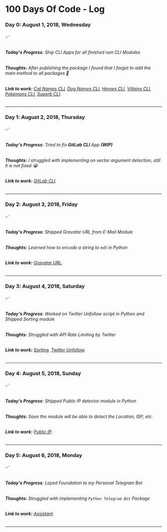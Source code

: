 # 100 Days Of Code - **Log**

### **Day 0: August 1, 2018, Wednesday**

<h6>✅</h6>

###### **Today's Progress**: Ship CLI Apps for all finished non CLI Modules

###### **Thoughts:** After publishing the package I found that I forgot to add the main method to all packages 🤣

###### **Link to work:** [Cat Names CLI](https://gitlab.com/yoginth/catnamescli), [Dog Names CLI](https://gitlab.com/yoginth/dognamescli), [Heroes CLI](https://gitlab.com/yoginth/heroescli), [Villains CLI](https://gitlab.com/yoginth/villainscli), [Pokémons CLI](https://gitlab.com/yoginth/pokemonscli), [Superb CLI](https://gitlab.com/yoginth/superbcli).

---

### **Day 1: August 2, 2018, Thursday**

<h6>✅</h6>

###### **Today's Progress**: Tried to fix **GitLab CLI** App **(WIP)**

###### **Thoughts:** I struggled with implementing on vector argument detection, still it is not fixed 😭

###### **Link to work:** [GitLab CLI](https://gitlab.com/yoginth/gitlabcli).

---

### **Day 2: August 3, 2018, Friday**

<h6>✅</h6>

###### **Today's Progress**: Shipped Gravatar URL from E-Mail Module

###### **Thoughts:** Learned how to encode a string to `md5` in Python

###### **Link to work:** [Gravatar URL](https://gitlab.com/yoginth/gravatarurl).

---

### **Day 3: August 4, 2018, Saturday**

<h6>✅</h6>

###### **Today's Progress**: Worked on Twitter Unfollow script in Python and Shipped Sorting module

###### **Thoughts:** Struggled with API Rate Limiting by Twitter

###### **Link to work:** [Sorting](https://gitlab.com/yoginth/sorting), [Twitter Unfollow](https://gitlab.com/yoginth/twitter-unfollow).

---

### **Day 4: August 5, 2018, Sunday**

<h6>✅</h6>

###### **Today's Progress**: Shipped Public IP detector module in Python

###### **Thoughts:** Soon the module will be able to detect the Location, ISP, etc.

###### **Link to work:** [Public IP](https://gitlab.com/yoginth/publicip).

---

### **Day 5: August 6, 2018, Monday**

<h6>✅</h6>

###### **Today's Progress**: Layed Foundation to my Personal Telegram Bot

###### **Thoughts:** Struggled with implementing `Python Telegram Bot` Package

###### **Link to work:** [Assistant](https://gitlab.com/yoginth/assistant).

---